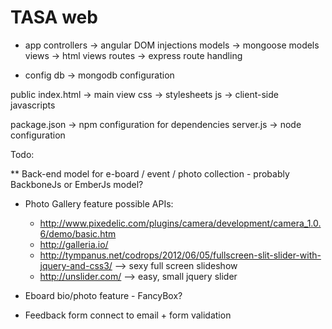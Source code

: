 TASA web
=======

* app
 controllers   -> angular DOM injections
 models        -> mongoose models
 views         -> html views
 routes        -> express route handling
 
* config
 db            -> mongodb configuration
 
public
 index.html    -> main view
 css           -> stylesheets
 js            -> client-side javascripts
 
package.json      -> npm configuration for dependencies
server.js         -> node configuration


Todo:

** Back-end model for e-board / event / photo collection - probably BackboneJs or EmberJs model?
* Photo Gallery feature
  possible APIs:
  - http://www.pixedelic.com/plugins/camera/development/camera_1.0.6/demo/basic.htm
  - http://galleria.io/
  - http://tympanus.net/codrops/2012/06/05/fullscreen-slit-slider-with-jquery-and-css3/ --> sexy full screen slideshow
  - http://unslider.com/ --> easy, small jquery slider


* Eboard bio/photo feature - FancyBox?
* Feedback form connect to email + form validation
